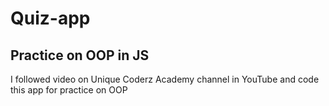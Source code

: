 # Quiz-app
Practice on OOP in JS
------------------------------
I followed video on Unique Coderz Academy channel in YouTube and code this app for practice on OOP
